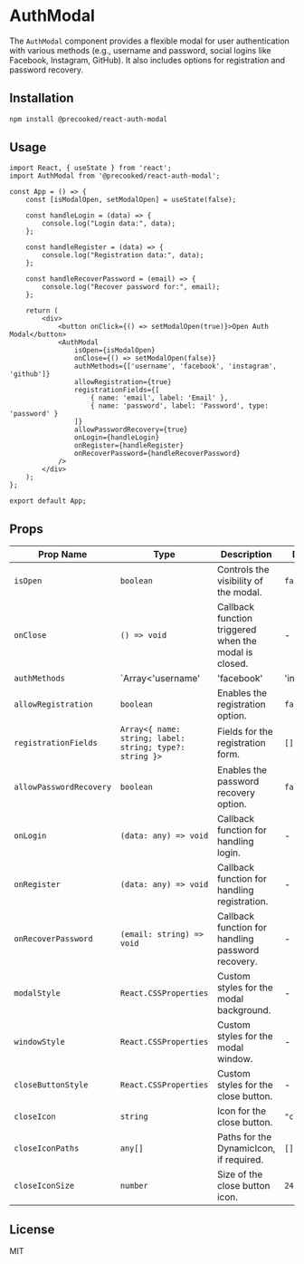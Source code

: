 
# AuthModal

The `AuthModal` component provides a flexible modal for user authentication with various methods 
(e.g., username and password, social logins like Facebook, Instagram, GitHub). It also includes 
options for registration and password recovery.

## Installation

```bash
npm install @precooked/react-auth-modal
```

## Usage

```tsx
import React, { useState } from 'react';
import AuthModal from '@precooked/react-auth-modal';

const App = () => {
    const [isModalOpen, setModalOpen] = useState(false);

    const handleLogin = (data) => {
        console.log("Login data:", data);
    };

    const handleRegister = (data) => {
        console.log("Registration data:", data);
    };

    const handleRecoverPassword = (email) => {
        console.log("Recover password for:", email);
    };

    return (
        <div>
            <button onClick={() => setModalOpen(true)}>Open Auth Modal</button>
            <AuthModal
                isOpen={isModalOpen}
                onClose={() => setModalOpen(false)}
                authMethods={['username', 'facebook', 'instagram', 'github']}
                allowRegistration={true}
                registrationFields={[
                    { name: 'email', label: 'Email' },
                    { name: 'password', label: 'Password', type: 'password' }
                ]}
                allowPasswordRecovery={true}
                onLogin={handleLogin}
                onRegister={handleRegister}
                onRecoverPassword={handleRecoverPassword}
            />
        </div>
    );
};

export default App;
```

## Props

| Prop Name             | Type                                           | Description                                                                 | Default              |
|-----------------------|------------------------------------------------|-----------------------------------------------------------------------------|----------------------|
| `isOpen`              | `boolean`                                      | Controls the visibility of the modal.                                       | `false`              |
| `onClose`             | `() => void`                                   | Callback function triggered when the modal is closed.                       | -                    |
| `authMethods`         | `Array<'username' | 'facebook' | 'instagram' | 'github' | string>` | List of authentication methods available.                                   | `[]`                 |
| `allowRegistration`   | `boolean`                                      | Enables the registration option.                                            | `false`              |
| `registrationFields`  | `Array<{ name: string; label: string; type?: string }>` | Fields for the registration form.                                           | `[]`                 |
| `allowPasswordRecovery` | `boolean`                                    | Enables the password recovery option.                                       | `false`              |
| `onLogin`             | `(data: any) => void`                          | Callback function for handling login.                                       | -                    |
| `onRegister`          | `(data: any) => void`                          | Callback function for handling registration.                                | -                    |
| `onRecoverPassword`   | `(email: string) => void`                      | Callback function for handling password recovery.                           | -                    |
| `modalStyle`          | `React.CSSProperties`                          | Custom styles for the modal background.                                     | -                    |
| `windowStyle`         | `React.CSSProperties`                          | Custom styles for the modal window.                                         | -                    |
| `closeButtonStyle`    | `React.CSSProperties`                          | Custom styles for the close button.                                         | -                    |
| `closeIcon`           | `string`                                       | Icon for the close button.                                                  | `"close"`            |
| `closeIconPaths`      | `any[]`                                        | Paths for the DynamicIcon, if required.                                     | `[]`                 |
| `closeIconSize`       | `number`                                       | Size of the close button icon.                                              | `24`                 |

## License

MIT
